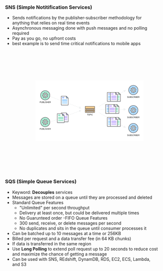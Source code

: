 ### SNS (Simple Notitification Services)
- Sends notifications by the publisher-subscriber methodology for anything that relies on real time events
- Asynchronous messaging done with push messages and no polling required
- Pay as you go, no upfront costs
- best example is to send time critical notifications to mobile apps

<img src="https://github.com/CullenDolan/AWS-SAA/blob/master/images/sns.png" alt="SNS" height="200" style="vertical-align:top; margin:100px">

### SQS (Simple Queue Services)
- Keyword: **Decouples** services
- Messages are stored on a queue until they are processed and deleted
- Standard Queue Features
    - "Unlimited" per second throughput
    - Delivery at least once, but could be delivered multiple times
    - No Guarunteed order 
-FIFO Queue Features
    - 300 send, receive, or delete messages per second
    - No duplicates and sits in the queue until consumer processes it
- Can be batched up to 10 messages at a time or 256KB 
- Billed per request and a data transfer fee (in 64 KB chunks)
- If data is transferred in the same region
- Use **Long Polling** to extend poll request up to 20 seconds to reduce cost and maximize the chance of getting a message
- Can be used with SNS, REdshift, DynamDB, RDS, EC2, ECS, Lambda, and S3
